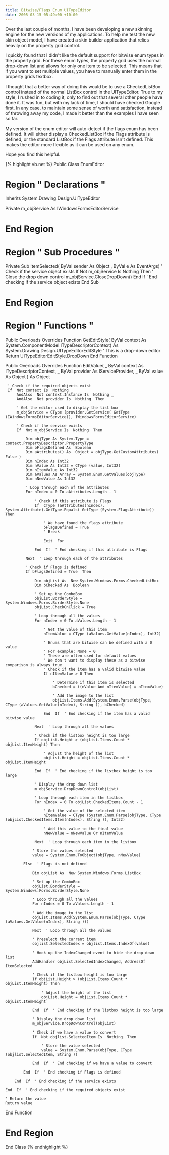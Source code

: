 ```yaml
---
title: Bitwise/Flags Enum UITypeEditor
date: 2005-03-15 05:49:00 +10:00
---
```


Over the last couple of months, I have been developing a new skinning engine for the new versions of my applications. To help me test the new skin object model, I have created a skin builder application that relies heavily on the property grid control.

I quickly found that I didn't like the default support for bitwise enum types in the property grid. For these enum types, the property grid uses the normal drop-down list and allows for only one item to be selected. This means that if you want to set multiple values, you have to manually enter them in the property grids textbox.

I thought that a better way of doing this would be to use a CheckedListBox control instead of the normal ListBox control in the UITypeEditor. True to my style, I rushed in to coding it, only to find out that several other people have done it. It was fun, but with my lack of time, I should have checked Google first. In any case, to maintain some sense of worth and satisfaction, instead of throwing away my code, I made it better than the examples I have seen so far.

My version of the enum editor will auto-detect if the flags enum has been defined. It will either display a CheckedListBox if the Flags attribute is defined, or the standard ListBox if the Flags attribute isn't defined. This makes the editor more flexible as it can be used on any enum.

Hope you find this helpful.

{% highlight vb.net %}
 Public  Class EnumEditor
# Region " Declarations "
 Inherits System.Drawing.Design.UITypeEditor

 Private m_objService As IWindowsFormsEditorService

# End  Region

# Region " Sub Procedures "

 Private  Sub ItemSelected( ByVal sender As  Object , ByVal e As EventArgs)
     ' Check if the service object exists
     If  Not m_objService Is  Nothing  Then
         ' Close the drop down control
         m_objService.CloseDropDown()
     End  If  ' End checking if the service object exists
 End  Sub

# End  Region

# Region " Functions "

 Public  Overloads  Overrides  Function GetEditStyle( ByVal context As System.ComponentModel.ITypeDescriptorContext) As System.Drawing.Design.UITypeEditorEditStyle
     ' This is a drop-down editor
     Return UITypeEditorEditStyle.DropDown
 End  Function

 Public  Overloads  Overrides  Function EditValue( _
     ByVal context As ITypeDescriptorContext, _
     ByVal provider As IServiceProvider, _
     ByVal value As  Object ) As  Object

     ' Check if the required objects exist
     If  Not context Is  Nothing _
         AndAlso  Not context.Instance Is  Nothing _
         AndAlso  Not provider Is  Nothing  Then

         ' Get the editor used to display the list box
         m_objService = CType (provider.GetService( GetType (IWindowsFormsEditorService)), IWindowsFormsEditorService)

         ' Check if the service exists
         If  Not m_objService Is  Nothing  Then

             Dim objType As System.Type = context.PropertyDescriptor.PropertyType
             Dim bFlagsDefined As  Boolean
             Dim aAttributes() As  Object = objType.GetCustomAttributes( False )
             Dim nIndex As Int32
             Dim nValue As Int32 = CType (value, Int32)
             Dim nItemValue As Int32
             Dim aValues As Array = System.Enum.GetValues(objType)
             Dim nNewValue As Int32

             ' Loop through each of the attributes
             For nIndex = 0 To aAttributes.Length - 1

                 ' Check if this attribute is Flags
                 If  CType (aAttributes(nIndex), System.Attribute).GetType.Equals( GetType (System.FlagsAttribute)) Then

                     ' We have found the flags attribute
                     bFlagsDefined = True
                     ' Break

                     Exit  For

                 End  If  ' End checking if this attribute is Flags

             Next  ' Loop through each of the attributes

             ' Check if Flags is defined
             If bFlagsDefined = True  Then

                 Dim objList As  New System.Windows.Forms.CheckedListBox
                 Dim bChecked As  Boolean

                 ' Set up the ComboBox
                 objList.BorderStyle = System.Windows.Forms.BorderStyle.None
                 objList.CheckOnClick = True

                 ' Loop through all the values
                 For nIndex = 0 To aValues.Length - 1

                     ' Get the value of this item
                     nItemValue = CType (aValues.GetValue(nIndex), Int32)

                     ' Enums that are bitwise can be defined with a 0 value
                     ' For example: None = 0
                     ' These are often used for default values
                     ' We don't want to display these as a bitwise comparison is always true
                     ' Check if the item has a valid bitwise value
                     If nItemValue > 0 Then

                         ' Determine if this item is selected
                         bChecked = ((nValue And nItemValue) = nItemValue)

                         ' Add the image to the list
                         objList.Items.Add(System.Enum.Parse(objType, CType (aValues.GetValue(nIndex), String )), bChecked)

                     End  If  ' End checking if the item has a valid bitwise value

                 Next  ' Loop through all the values

                 ' Check if the listbox height is too large
                 If objList.Height > (objList.Items.Count * objList.ItemHeight) Then

                     ' Adjust the height of the list
                     objList.Height = objList.Items.Count * objList.ItemHeight

                 End  If  ' End checking if the listbox height is too large

                 ' Display the drop down list
                 m_objService.DropDownControl(objList)

                 ' Loop through each item in the listbox
                 For nIndex = 0 To objList.CheckedItems.Count - 1

                     ' Get the value of the selected item
                     nItemValue = CType (System.Enum.Parse(objType, CType (objList.CheckedItems.Item(nIndex), String )), Int32)

                     ' Add this value to the final value
                     nNewValue = nNewValue Or nItemValue

                 Next  ' Loop through each item in the listbox

                ' Store the values selected
                value = System.Enum.ToObject(objType, nNewValue)

            Else  ' Flags is not defined

                Dim objList As  New System.Windows.Forms.ListBox

                ' Set up the ComboBox
                objList.BorderStyle = System.Windows.Forms.BorderStyle.None

                ' Loop through all the values
                For nIndex = 0 To aValues.Length - 1

                ' Add the image to the list
                objList.Items.Add(System.Enum.Parse(objType, CType (aValues.GetValue(nIndex), String )))

                Next  ' Loop through all the values

                ' Preselect the current item
                objlist.SelectedIndex = objlist.Items.IndexOf(value)

                ' Hook up the IndexChanged event to hide the drop down list
                AddHandler objList.SelectedIndexChanged, AddressOf ItemSelected

                ' Check if the listbox height is too large
                If objList.Height > (objList.Items.Count * objList.ItemHeight) Then

                    ' Adjust the height of the list
                    objList.Height = objList.Items.Count * objList.ItemHeight

                End  If  ' End checking if the listbox height is too large

                ' Display the drop down list
                m_objService.DropDownControl(objList)

                ' Check if we have a value to convert
                If  Not objlist.SelectedItem Is  Nothing  Then

                    ' Store the value selected
                    value = System.Enum.Parse(objType, CType (objlist.SelectedItem, String ))

                End  If  ' End checking if we have a value to convert

            End  If  ' End checking if Flags is defined

        End  If  ' End checking if the service exists

    End  If  ' End checking if the required objects exist

    ' Return the value
    Return value

 End  Function

# End  Region

 End  Class
{% endhighlight %}


